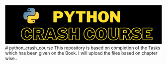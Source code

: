 <img src = "python.png" >
# python_crash_course
This repository is based on completion of the Tasks which has been given on the Book.
I will upload the files based on chapter wise..
